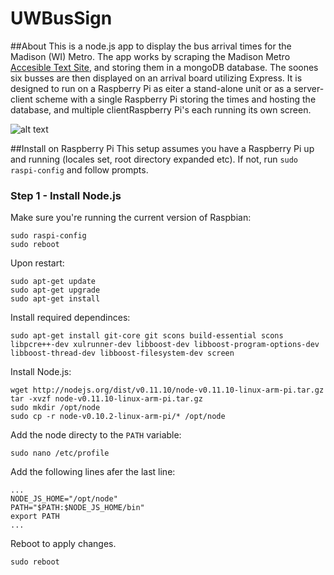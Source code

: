 UWBusSign
=========

##About
This is a node.js app to display the bus arrival times for the Madison (WI) Metro. The app works by scraping the Madison Metro [Accesible Text Site](http://webwatch.cityofmadison.com/webwatch/ada.aspx), and storing them in a mongoDB database. The soones six busses are then displayed on an arrival board utilizing Express. It is designed to run on a Raspberry Pi as eiter a stand-alone unit or as a server-client scheme with a single Raspberry Pi storing the times and hosting the database, and multiple clientRaspberry Pi's each running its own screen.

![alt text](https://raw.github.com/stuthedew/UWBusSign/master/public/images/Screenshot.png "UWBus sign screenshot")


##Install on Raspberry Pi
This setup assumes you have a Raspberry Pi up and running (locales set, root directory expanded etc). If not, run `sudo raspi-config` and follow prompts.


### Step 1 - Install Node.js

Make sure you're running the current version of Raspbian:
```
sudo raspi-config
sudo reboot
```

Upon restart:
```
sudo apt-get update
sudo apt-get upgrade
sudo apt-get install
```

Install required dependinces:
```
sudo apt-get install git-core git scons build-essential scons libpcre++-dev xulrunner-dev libboost-dev libboost-program-options-dev libboost-thread-dev libboost-filesystem-dev screen 
```

Install Node.js:
```
wget http://nodejs.org/dist/v0.11.10/node-v0.11.10-linux-arm-pi.tar.gz
tar -xvzf node-v0.11.10-linux-arm-pi.tar.gz
sudo mkdir /opt/node
sudo cp -r node-v0.10.2-linux-arm-pi/* /opt/node
```

Add the node directy to the `PATH` variable:
```
sudo nano /etc/profile

```
Add the following lines afer the last line:
```
...
NODE_JS_HOME="/opt/node"
PATH="$PATH:$NODE_JS_HOME/bin"
export PATH
...
```

Reboot to apply changes.
```
sudo reboot
```


